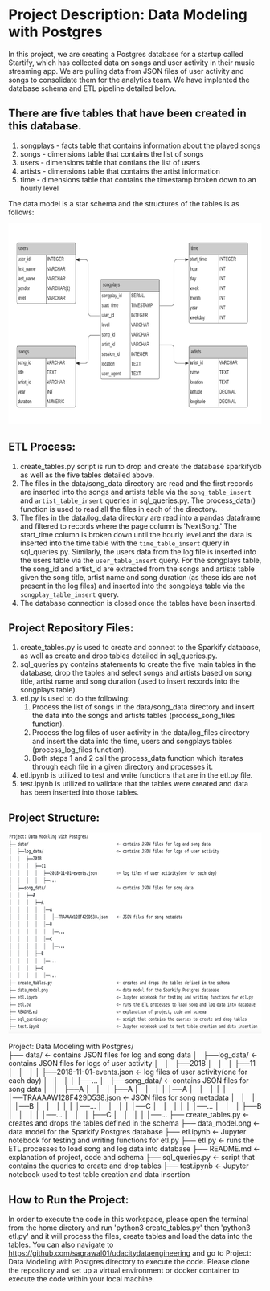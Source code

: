 # Project Description: Data Modeling with Postgres


In this project, we are creating a Postgres database for a startup called Startify, which has collected data on songs and user activity in their music streaming app. We are pulling data from JSON files of user activity and songs to consolidate them for the analytics team. We have implented the database schema and ETL pipeline detailed below.

## There are five tables that have been created in this database.

1. songplays - facts table that contains information about the played songs
2. songs - dimensions table that contains the list of songs
3. users - dimensions table that contians the list of users
4. artists - dimensions table that contains the artist information
5. time - dimensions table that contains the timestamp broken down to an hourly level

The data model is a star schema and the structures of the tables is as follows:

<p>
    <img src="data_model_postgres.png" width="600" height="400" />
</p>

## ETL Process:

1. create_tables.py script is run to drop and create the database sparkifydb as well as the five tables detailed above. 
2. The files in the data/song_data directory are read and the first records are inserted into the songs and artists table via the `song_table_insert` and `artist_table_insert` queries in sql_queries.py. The process_data() function is used to read all the files in each of the directory.
3. The files in the data/log_data directory are read into a pandas dataframe and filtered to records where the page column is 'NextSong.' The start_time column is broken down until the hourly level and the data is inserted into the time table with the `time_table_insert` query in sql_queries.py. Similarly, the users data from the log file is inserted into the users table via the `user_table_insert` query. For the songplays table, the song_id and artist_id are extracted from the songs and artists table given the song title, artist name and song duration (as these ids are not present in the log files) and inserted into the songplays table via the `songplay_table_insert` query.
4. The database connection is closed once the tables have been inserted.

## Project Repository Files: 

1. create_tables.py is used to create and connect to the Sparkify database, as well as create and drop tables detailed in sql_queries.py.
2. sql_queries.py contains statements to create the five main tables in the database, drop the tables and select songs and artists based on song title, artist name and song duration (used to insert records into the songplays table). 
3. etl.py is used to do the following: 
    1. Process the list of songs in the data/song_data directory and insert the data into the songs and artists tables (process_song_files function). 
    2. Process the log files of user activity in the data/log_files directory and insert the data into the time, users and songplays tables (process_log_files function).
    3. Both steps 1 and 2 call the process_data function which iterates through each file in a given directory and processes it.
4. etl.ipynb is utilized to test and write functions that are in the etl.py file.
5. test.ipynb is utilized to validate that the tables were created and data has been inserted into those tables.

## Project Structure:

<p>
    <img src="file structure.png" width="600" height="400" />
</p>

Project: Data Modeling with Postgres/          
├── data/                                         <- contains JSON files for log and song data
│   ├──log_data/                                  <- contains JSON files for logs of user activity
│   │   ├──2018
│   │   │   ├──11
│   │   │   │   ├──2018-11-01-events.json         <- log files of user activity(one for each day)
│   │   │   │   ├──...
│   ├──song_data/                                 <- contains JSON files for song data
│   │   ├──A
│   │   │   ├──A
│   │   │   │   │──A
│   │   │   │   │   │──TRAAAAW128F429D538.json    <- JSON files for song metadata
│   │   │   │   │──B
│   │   │   │   │   │──...
│   │   │   │   │──C
│   │   │   │   │   │──...
│   │   │   ├──B
│   │   │   │   │──...
│   │   │   ├──C
│   │   │   │   │──...
├── create_tables.py                              <- creates and drops the tables defined in the schema
├── data_model.png                                <- data model for the Sparkify Postgres database
├── etl.ipynb                                     <- Jupyter notebook for testing and writing functions for etl.py
├── etl.py                                        <- runs the ETL processes to load song and log data into database
├── README.md                                     <- explanation of project, code and schema
├── sql_queries.py                                <- script that contains the queries to create and drop tables 
├── test.ipynb                                    <- Jupyter notebook used to test table creation and data insertion

## How to Run the Project: 

In order to execute the code in this workspace, please open the terminal from the home diretory and run 'python3 create_tables.py' then 'python3 etl.py' and it will process the files, create tables and load the data into the tables. You can also navigate to https://github.com/sagrawal01/udacitydataengineering and go to Project: Data Modeling with Postgres directory to execute the code. Please clone the repository and set up a virtual environment or docker container to execute the code within your local machine. 


